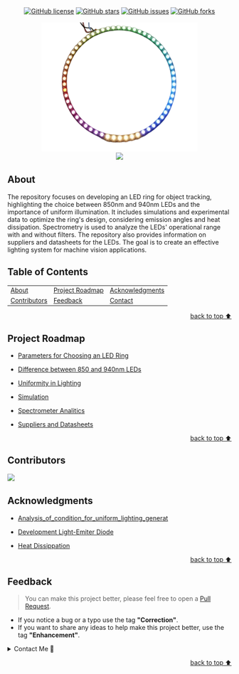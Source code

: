 
<!-- Shields Section--><!-- Optional -->

<!-- 
* Insert project shields and badges through this link https://shields.io/
* 
* 
-->

<div align="center">
    <a href="https://github.com/gabrielhvs/Development-of-LED-Ring-for-Object-Tracking/blob/main/LICENSE"><img alt="GitHub license" src="https://img.shields.io/github/license/gabrielhvs/Development-of-LED-Ring-for-Object-Tracking?color=ff69b4&style=for-the-badge"></a>
    <a href="https://github.com/gabrielhvs/Development-of-LED-Ring-for-Object-Tracking/stargazers"><img alt="GitHub stars" src="https://img.shields.io/github/stars/gabrielhvs/Development-of-LED-Ring-for-Object-Tracking?color=yellow&label=Project%20Stars&style=for-the-badge"></a>
    <a href="https://github.com/gabrielhvs/Development-of-LED-Ring-for-Object-Tracking/issues"><img alt="GitHub issues" src="https://img.shields.io/github/issues/gabrielhvs/Development-of-LED-Ring-for-Object-Tracking?color=brightgreen&label=issues&style=for-the-badge"></a>
    <a href="https://github.com/gabrielhvs/Development-of-LED-Ring-for-Object-Tracking/network"><img alt="GitHub forks" src="https://img.shields.io/github/forks/gabrielhvs/Development-of-LED-Ring-for-Object-Tracking?color=9cf&label=forks&style=for-the-badge"></a>
</div>
<br>


<!-- Logo Section  --><!-- Required -->

<!--
* Insert an image URL in the <img> "src" attribute bellow. (line )
* 
* Insert your github profile URL in the <a> "href" attribute bellow (line )
-->


<div align="center">
    <a href="https://github.com/gabrielhvs/Development-of-LED-Ring-for-Object-Tracking" target="_blank">
        <img src="images/led-ring.png" 
        alt="Led Ring" width="350" height="290">
    </a>
</div>


<!-- Project title 
* use a dynamic typing-SvG here https://readme-typing-svg.demolab.com/demo/
*
*  Instead you can type your project name after a # header
-->

<div align="center">
<img src="https://readme-typing-svg.demolab.com?font=Fira+Code&size=22&duration=4000&pause=5000&background=FFFFFF00&center=true&vCenter=true&multiline=true&width=700&lines= Development of LED-Ring for Object Tracking">
</div>


## About<!-- Required -->
<!-- 
* information about the project 
* 
* keep it short and sweet
-->


The repository focuses on developing an LED ring for object tracking, highlighting the choice between 850nm and 940nm LEDs and the importance of uniform illumination. It includes simulations and experimental data to optimize the ring's design, considering emission angles and heat dissipation. Spectrometry is used to analyze the LEDs' operational range with and without filters. The repository also provides information on suppliers and datasheets for the LEDs. The goal is to create an effective lighting system for machine vision applications.


<!--## How to use this project Required -->
<!-- 
* Here you may add information about how 
* 
* and why to use this project.


- Access the [Blank template](./Templates/_blank-README.md) to use for your projects. 
- clone this repository into your local machine.

```bash
    git clone https://github.com/gabrielhvs/Development-of-LED-Ring-for-Object-Tracking.git
```
- You can copy the markdown directly from this [MD file](./Templates/markdown-only.md).
- Make sure to check the [Documentation](https://github.com/gabrielhvs/Development-of-LED-Ring-for-Object-Tracking/wiki/Step-by-Step-Guide) for a step by step guide.
- Support me by staring this repository 💛
-->

<!--## Demo Required -->
<!-- 
* You can add a demo here GH supports images/ GIFs/videos 
* 
* It's recommended to use GIFs as they are more dynamic



<div align="center">
    <img alt="demo" src="./Demostrations/FLY_DRONE.gif">
</div>-->

## Table of Contents<!-- Optional -->
<!-- 
* This section is optional, yet having a contents table 
* helps keeping your README readable and more professional.
* 
* If you are not familiar with HTML, no worries we all been there :) 
* Review learning resources to create anchor links. 
-->


<dev display="inline-table" vertical-align="middle">
<table align="center" vertical-align="middle">
        <tr>
            <td><a href="#about">About</a></td>        
            <!--<td><a href="#how-to-use-this-project">Getting started</td>
            <td><a href="#demo">Demo</a></td>-->
            <td><a href="#project-roadmap--">Project Roadmap</a></td>
            <!--<td><a href="#documentation">Documentation</a></td>-->
            <td><a href="#acknowledgments">Acknowledgments</a></td>
        </tr>
        <tr>
            <!--<td><a href="https://github.com/gabrielhvs/Development-of-LED-Ring-for-Object-Tracking/tree/main/Learning_Resources">Learning Resources</a></td>-->
            <!--<td><a href="https://github.com/gabrielhvs/Development-of-LED-Ring-for-Object-Tracking/wiki/Step-by-Step-Guide">
            Step By Step Guide</a></td>-->
            <!--<td><a href="#feedback">Feedback</a></td>-->
            <td><a href="#contributors">Contributors</a></td>
            <td><a href="#feedback">Feedback</a></td>
            <td><a href="#contact">Contact</a></td>
            <!--<td><a href="#license">License</a></td>-->
        </tr>
</table>
</dev>


<!-- - Use this html element to create a back to top button. -->
<p align="right"><a href="#about">back to top ⬆️</a></p>


## Project Roadmap <!-- Optional --> <!-- add learning_Rs-->
<!-- 
* Add this section in case the project has different phases
* 
* Under production or will be updated.
-->

- [Parameters for Choosing an LED Ring](https://www.effilux.com/en/products/ring/effi-ring#optical)


- [Difference between 850 and 940nm LEDs](https://nightfoxstore.com/blogs/news/850nm-vs-940nm-which-infrared-wavelength-is-better)

- [Uniformity in Lighting]()


- [Simulation](pages/Simulation.md)


- [Spectrometer Analitics](pages/Spectrometer.md)


- [Suppliers and Datasheets](https://github.com/gabrielhvs/Development-of-LED-Ring-for-Object-Tracking/blob/master/Suppliers.txt)



<p align="right"><a href="#about">back to top ⬆️</a></p>

<!--## Documentation Optional -->
<!-- 
* You may add any documentation or Wikis here
* 
* 



- [https://drive.google.com/file/d/18oDpeT6kQzt5ujMfRdvcRAiIVvoRp8vE/view](https://drive.google.com/file/d/18oDpeT6kQzt5ujMfRdvcRAiIVvoRp8vE/view)-->


## Contributors<!-- Required -->
<!-- 
* Without contribution we wouldn't have open source. 
* 
* Generate github contributors Image here https://contrib.rocks/preview?repo=angular%2Fangular-ja
-->

<a href="https://github.com/gabrielhvs/Development-of-LED-Ring-for-Object-Tracking/graphs/contributors">
  <img src="https://contrib.rocks/image?repo=gabrielhvs/Development-of-LED-Ring-for-Object-Tracking" />
</a>


## Acknowledgments<!-- Optional -->
<!-- 
* Credit where it's do 
* 
* Feel free to share your inspiration sources, Stackoverflow questions, github repos, tools etc.
-->


- [Analysis_of_condition_for_uniform_lighting_generat](https://github.com/gabrielhvs/Estagio_Supervisionado/blob/master/Papers/Analysis_of_condition_for_uniform_lighting_generat.pdf)


- [Development Light-Emiter Diode](https://github.com/gabrielhvs/Estagio_Supervisionado/blob/master/Papers/ApplOpt2006.pdf)


- [Heat Dissippation](https://github.com/gabrielhvs/Estagio_Supervisionado/blob/master/Ring_Light/Papers/1-s2.0-S0030402617304400-main.pdf)


<!-- - Use this html element to create a back to top button. -->
<p align="right"><a href="#about">back to top ⬆️</a></p>


## Feedback<!-- Required -->
<!-- 
* You can add contacts information like your email and social media account 
* 
* Also it's common to add some PR guidance.
-->


> You can make this project better, please  feel free to open a [Pull Request](https://github.com/gabrielhvs/Development-of-LED-Ring-for-Object-Tracking/pulls).
- If you notice a bug or a typo use the tag **"Correction"**.
- If you want to share any ideas to help make this project better, use the tag **"Enhancement"**.

<details>
    <summary>Contact Me 📨</summary>

### Contact<!-- Required -->
Reach me via email: [gabbrielvasc@gmail.com](mailto:gabbrielvasc@gmail.com)
<!-- 
* add your email and contact info here
* 
* 
-->
    
</details>

<!-- - Use this html element to create a back to top button. -->
<p align="right"><a href="#about">back to top ⬆️</a></p>
